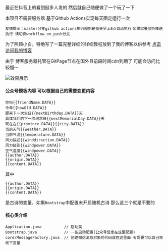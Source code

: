 最近在抖音上的看到挺多人发的
然后就自己随便做了一个玩了一下

本项目不需要服务器
基于Github Actions实现每天固定运行一次

`友情提示：master分支github actions执行规则是每天早上8点自动执行`
`如果需要监听推送执行 请切换workflow_on_push分支`

为了照顾小白，特地写了一篇完整详细的详细教程放到了我的博客以供参考
[点击访问我的博客](https://blog.ofpp.cn)

由于 博客服务器托管在GitPage节点在国外且前段时间cdn到期了 可能会访问比较慢～

![效果展示](https://static.marketup.cn/marketup/company/151/2022/822/cu/2809847835962369/20220822233123039-kesngm1h01iu.jpeg)
 
 
#### 公众号模板内容 可以根据自己的需要变更内容
```text
你叫{{friendName.DATA}}
今年{{howOld.DATA}}
距离下一次生日{{nextBirthday.DATA}}天
具体我们的下一次纪念日{{nextMemorialDay.DATA}}天
现在在{{province.DATA}}{{city.DATA}}
当前天气{{weather.DATA}}
当前气温{{temperature.DATA}}
风力描述{{winddirection.DATA}}
风力级别{{windpower.DATA}}
空气湿度{{windpower.DATA}}
{{author.DATA}}
{{origin.DATA}}
{{content.DATA}}
```
其中
```text
{{author.DATA}}
{{origin.DATA}}
{{content.DATA}}
```
是古诗的变量，如果`Bootstrap`中配置未开启随机古诗 那么这三个就是不要的


#### 核心类介绍

```
Application.java          // 启动类
Bootstrap.java            // 一些启动配置(公众号信息在这里配置)
core/MessageFactory.java  // 创建微信消息对象的代码就在这里面 有需要可以自己修改下变量
```